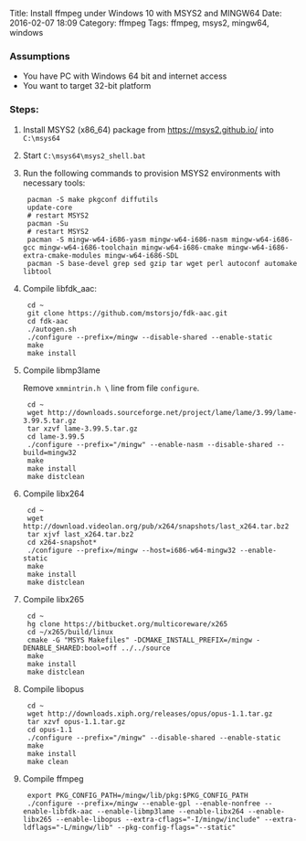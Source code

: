 Title: Install ffmpeg under Windows 10 with MSYS2 and MINGW64
Date: 2016-02-07 18:09
Category: ffmpeg
Tags: ffmpeg, msys2, mingw64, windows

### Assumptions

- You have PC with Windows 64 bit and internet access
- You want to target 32-bit platform

### Steps:

1. Install MSYS2 (x86_64) package from https://msys2.github.io/ into `C:\msys64`

2. Start `C:\msys64\msys2_shell.bat`

3. Run the following commands to provision MSYS2 environments with necessary tools:

        pacman -S make pkgconf diffutils
        update-core
        # restart MSYS2
        pacman -Su
        # restart MSYS2
        pacman -S mingw-w64-i686-yasm mingw-w64-i686-nasm mingw-w64-i686-gcc mingw-w64-i686-toolchain mingw-w64-i686-cmake mingw-w64-i686-extra-cmake-modules mingw-w64-i686-SDL
        pacman -S base-devel grep sed gzip tar wget perl autoconf automake libtool

4. Compile libfdk_aac:
   
        cd ~
        git clone https://github.com/mstorsjo/fdk-aac.git
        cd fdk-aac
        ./autogen.sh
        ./configure --prefix=/mingw --disable-shared --enable-static
        make
        make install

5. Compile libmp3lame

    Remove `xmmintrin.h \` line from file `configure`.

        cd ~    
        wget http://downloads.sourceforge.net/project/lame/lame/3.99/lame-3.99.5.tar.gz
        tar xzvf lame-3.99.5.tar.gz
        cd lame-3.99.5
        ./configure --prefix="/mingw" --enable-nasm --disable-shared --build=mingw32
        make
        make install
        make distclean        
    
6. Compile libx264

        cd ~
        wget http://download.videolan.org/pub/x264/snapshots/last_x264.tar.bz2
        tar xjvf last_x264.tar.bz2
        cd x264-snapshot*
        ./configure --prefix=/mingw --host=i686-w64-mingw32 --enable-static
        make
        make install
        make distclean
        
7. Compile libx265

        cd ~
        hg clone https://bitbucket.org/multicoreware/x265
        cd ~/x265/build/linux
        cmake -G "MSYS Makefiles" -DCMAKE_INSTALL_PREFIX=/mingw -DENABLE_SHARED:bool=off ../../source
        make
        make install
        make distclean
        
8. Compile libopus

        cd ~
        wget http://downloads.xiph.org/releases/opus/opus-1.1.tar.gz
        tar xzvf opus-1.1.tar.gz
        cd opus-1.1
        ./configure --prefix="/mingw" --disable-shared --enable-static
        make
        make install
        make clean

8. Compile ffmpeg

        export PKG_CONFIG_PATH=/mingw/lib/pkg:$PKG_CONFIG_PATH
        ./configure --prefix=/mingw --enable-gpl --enable-nonfree --enable-libfdk-aac --enable-libmp3lame --enable-libx264 --enable-libx265 --enable-libopus --extra-cflags="-I/mingw/include" --extra-ldflags="-L/mingw/lib" --pkg-config-flags="--static"
